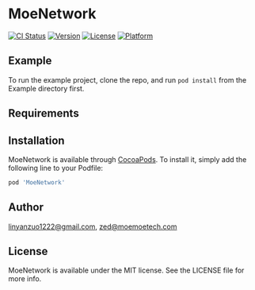 # MoeNetwork

[![CI Status](https://img.shields.io/travis/linyanzuo1222@gmail.com/MoeNetwork.svg?style=flat)](https://travis-ci.org/linyanzuo1222@gmail.com/MoeNetwork)
[![Version](https://img.shields.io/cocoapods/v/MoeNetwork.svg?style=flat)](https://cocoapods.org/pods/MoeNetwork)
[![License](https://img.shields.io/cocoapods/l/MoeNetwork.svg?style=flat)](https://cocoapods.org/pods/MoeNetwork)
[![Platform](https://img.shields.io/cocoapods/p/MoeNetwork.svg?style=flat)](https://cocoapods.org/pods/MoeNetwork)

## Example

To run the example project, clone the repo, and run `pod install` from the Example directory first.

## Requirements

## Installation

MoeNetwork is available through [CocoaPods](https://cocoapods.org). To install
it, simply add the following line to your Podfile:

```ruby
pod 'MoeNetwork'
```

## Author

linyanzuo1222@gmail.com, zed@moemoetech.com

## License

MoeNetwork is available under the MIT license. See the LICENSE file for more info.
